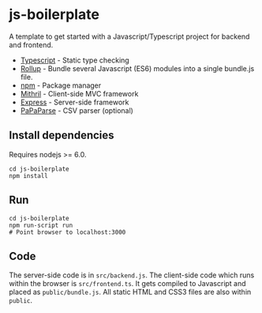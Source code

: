 # js-boilerplate

A template to get started with a Javascript/Typescript project for backend and frontend.

* [Typescript] - Static type checking
* [Rollup] - Bundle several Javascript (ES6) modules into a single bundle.js file.
* [npm] - Package manager
* [Mithril] - Client-side MVC framework
* [Express] - Server-side framework
* [PaPaParse] - CSV parser (optional)

## Install dependencies

Requires nodejs >= 6.0.

```
cd js-boilerplate
npm install
```

## Run

```
cd js-boilerplate
npm run-script run
# Point browser to localhost:3000
```

## Code

The server-side code is in ```src/backend.js```. The client-side code which
runs within the browser is ```src/frontend.ts```. It gets compiled to
Javascript and placed as ```public/bundle.js```.  All static HTML and CSS3
files are also within ```public```.

[Typescript]: https://www.typescriptlang.org/
[Rollup]: http://rollupjs.org/
[npm]: https://www.npmjs.com/
[Mithril]: http://mithril.js.org/
[Express]: http://expressjs.com/
[PaPaParse]: http://papaparse.com
